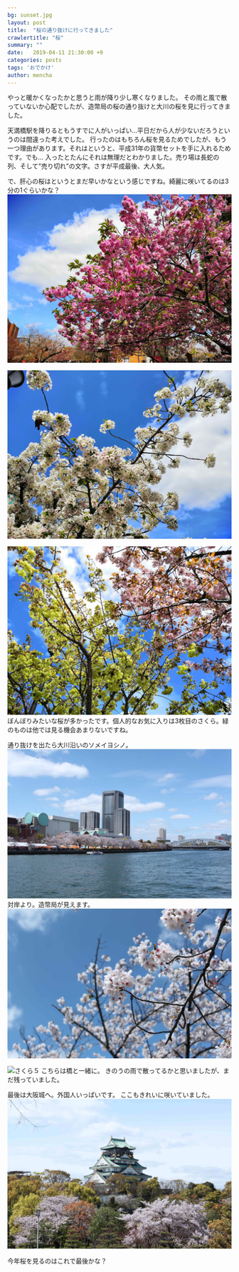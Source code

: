 ```yaml
---
bg: sunset.jpg
layout: post
title:  "桜の通り抜けに行ってきました"
crawlertitle: "桜"
summary: ""
date:   2019-04-11 21:30:00 +9
categories: posts
tags: 'おでかけ'
author: mencha
---
```

やっと暖かくなったかと思うと雨が降り少し寒くなりました。
その雨と風で散っていないか心配でしたが、造幣局の桜の通り抜けと大川の桜を見に行ってきました。

天満橋駅を降りるともうすでに人がいっぱい…平日だから人が少ないだろうというのは間違った考えでした。
行ったのはもちろん桜を見るためでしたが、もう一つ理由があります。それはというと、平成31年の貨幣セットを手に入れるためです。でも…
入ったとたんにそれは無理だとわかりました。売り場は長蛇の列、そして”売り切れ”の文字。さすが平成最後、大人気。

で、肝心の桜はというとまだ早いかなという感じですね。綺麗に咲いてるのは3分の1ぐらいかな？
![さくら１](/assets/images/chelly1.jpg)

![さくら２](/assets/images/chelly2.jpg)

![さくら３](/assets/images/chelly3.jpg)
ぼんぼりみたいな桜が多かったです。個人的なお気に入りは3枚目のさくら。緑のものは他では見る機会あまりないですね。

通り抜けを出たら大川沿いのソメイヨシノ。
![造幣局](/assets/images/chelly7.jpg)
対岸より。造幣局が見えます。
![さくら４](/assets/images/chelly5.jpg)

![さくら５](https://drive.google.com/file/d/1Gw7CPlHDjvtiIv1n0Gw8dG7izePmh8gb/view?usp=sharing)
こちらは橋と一緒に。
きのうの雨で散ってるかと思いましたが、まだ残っていました。

最後は大阪城へ。外国人いっぱいです。
ここもきれいに咲いていました。
![さくら6](/assets/images/chelly4.jpg)

今年桜を見るのはこれで最後かな？

